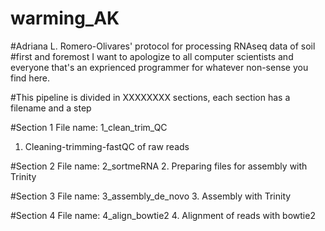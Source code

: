# warming_AK
#Adriana L. Romero-Olivares' protocol for processing RNAseq data of soil  
#first and foremost I want to apologize to all computer scientists and everyone that's an exprienced programmer for whatever non-sense you find here. 

#This pipeline is divided in XXXXXXXX sections, each section has a filename and a step 

#Section 1
File name: 1_clean_trim_QC 
1. Cleaning-trimming-fastQC of raw reads

#Section 2
File name: 2_sortmeRNA
2. Preparing files for assembly with Trinity 

#Section 3
File name: 3_assembly_de_novo
3. Assembly with Trinity 

#Section 4
File name: 4_align_bowtie2 
4. Alignment of reads with bowtie2 


